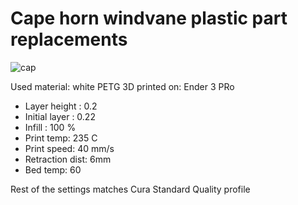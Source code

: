 # Cape horn windvane plastic part replacements

![cap](https://github.com/phaul/cape_horn_windvane_caps/blob/master/cap.jpg?raw=true)

Used material: white PETG
3D printed on: Ender 3 PRo

 - Layer height : 0.2
 - Initial layer : 0.22
 - Infill : 100 %
 - Print temp: 235 C
 - Print speed: 40 mm/s
 - Retraction dist: 6mm
 - Bed temp: 60

Rest of the settings matches Cura Standard Quality profile

